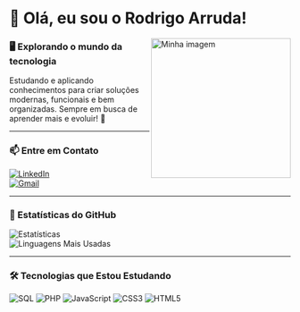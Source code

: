 # 👋 Olá, eu sou o Rodrigo Arruda!

<img src="Rodrigo.aasilva3/Downloads/octocat-1757725750888.png" alt="Minha imagem" width="250" align="right">

### 🖥️ Explorando o mundo da tecnologia  
Estudando e aplicando conhecimentos para criar soluções modernas, funcionais e bem organizadas. Sempre em busca de aprender mais e evoluir! 🚀

---

### 📫 Entre em Contato
[![LinkedIn](https://img.shields.io/badge/LinkedIn-0077B5?style=for-the-badge&logo=linkedin&logoColor=white)](https://linkedin.com/in/rodrigo-arruda)  
[![Gmail](https://img.shields.io/badge/Gmail-D14836?style=for-the-badge&logo=gmail&logoColor=white)](mailto:rodrigo.arruda@email.com)

---

### 🌟 Estatísticas do GitHub
![Estatísticas](https://github-readme-stats.vercel.app/api?username=rodrigo-arruda&show_icons=true&theme=radical)  
![Linguagens Mais Usadas](https://github-readme-stats.vercel.app/api/top-langs/?username=rodrigo-arruda&layout=compact&theme=radical)

---

### 🛠️ Tecnologias que Estou Estudando

![SQL](https://img.shields.io/badge/sql-%23007ACC.svg?style=for-the-badge&logo=postgresql&logoColor=white)
![PHP](https://img.shields.io/badge/php-%23777BB4.svg?style=for-the-badge&logo=php&logoColor=white)
![JavaScript](https://img.shields.io/badge/javascript-%23323330.svg?style=for-the-badge&logo=javascript&logoColor=%23F7DF1E)
![CSS3](https://img.shields.io/badge/css3-%231572B6.svg?style=for-the-badge&logo=css3&logoColor=white)
![HTML5](https://img.shields.io/badge/html5-%23E34F26.svg?style=for-the-badge&logo=html5&logoColor=white)
